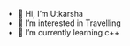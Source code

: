 - 👋 Hi, I’m Utkarsha
- 👀 I’m interested in Travelling
- 🌱 I’m currently learning c++



<!---
Utkarsha2003/Utkarsha2003 is a ✨ special ✨ repository because its `README.md` (this file) appears on your GitHub profile.
You can click the Preview link to take a look at your changes.
--->
